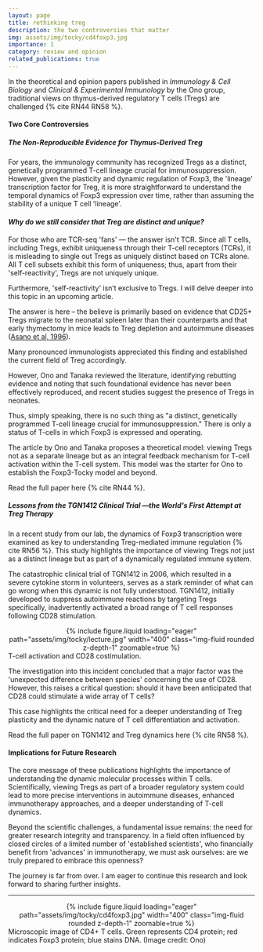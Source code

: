 ```yaml
---
layout: page
title: rethinking treg
description: the two controversies that matter
img: assets/img/tocky/cd4foxp3.jpg
importance: 1
category: review and opinion
related_publications: true
---
```


In the theoretical and opinion papers published in _Immunology & Cell Biology_ and _Clinical & Experimental Immunology_ by the Ono group, traditional views on thymus-derived regulatory T cells (Tregs) are challenged {% cite RN44 RN58 %}. 

#### Two Core Controversies

##### The Non-Reproducible Evidence for Thymus-Derived Treg
For years, the immunology community has recognized Tregs as a distinct, genetically programmed T-cell lineage crucial for immunosuppression. However, given the plasticity and dynamic regulation of Foxp3, the 'lineage' transcription factor for Treg, it is more straightforward to understand the temporal dynamics of Foxp3 expression over time, rather than assuming the stability of a unique T cell 'lineage'. 

#### _Why do we still consider that Treg are distinct and unique?_

For those who are TCR-seq 'fans' — the answer isn't TCR. Since all T cells, including Tregs, exhibit uniqueness through their T-cell receptors (TCRs), it is misleading to single out Tregs as uniquely distinct based on TCRs alone. All T cell subsets exhibit this form of uniqueness; thus, apart from their 'self-reactivity', Tregs are not uniquely unique.

Furthermore, 'self-reactivity' isn’t exclusive to Tregs. I will delve deeper into this topic in an upcoming article.

The answer is here – the believe is primarily based on evidence that CD25+ Tregs migrate to the neonatal spleen later than their counterparts and that early thymectomy in mice leads to Treg depletion and autoimmune diseases ([Asano et al, 1996](https://rupress.org/jem/article/184/2/387/51026/Autoimmune-disease-as-a-consequence-of)). 

Many pronounced immunologists appreciated this finding and established the current field of Treg accordingly.

However, Ono and Tanaka reviewed the literature, identifying rebutting evidence and noting that such foundational evidence has never been effectively reproduced, and recent studies suggest the presence of Tregs in neonates.

Thus, simply speaking, there is no such thing as "a distinct, genetically programmed T-cell lineage crucial for immunosuppression." There is only a status of T-cells in which Foxp3 is expressed and operating.

The article by Ono and Tanaka proposes a theoretical model: viewing Tregs not as a separate lineage but as an integral feedback mechanism for T-cell activation within the T-cell system. This model was the starter for Ono to establish the Foxp3-Tocky model and beyond.

Read the full paper here {% cite RN44 %}.

##### Lessons from the TGN1412 Clinical Trial —the World's First Attempt at Treg Therapy
In a recent study from our lab, the dynamics of Foxp3 transcription were examined as key to understanding Treg-mediated immune regulation {% cite RN56 %}. This study highlights the importance of viewing Tregs not just as a distinct lineage but as part of a dynamically regulated immune system.

The catastrophic clinical trial of TGN1412 in 2006, which resulted in a severe cytokine storm in volunteers, serves as a stark reminder of what can go wrong when this dynamic is not fully understood. TGN1412, initially developed to suppress autoimmune reactions by targeting Tregs specifically, inadvertently activated a broad range of T cell responses following CD28 stimulation. 

<div class="row mt-3" style="text-align: center;">
     <div class="col-sm mt-3 mt-md-0" style="display: inline-block;">
        {% include figure.liquid loading="eager" path="assets/img/tocky/lecture.jpg"  width="400" class="img-fluid rounded z-depth-1" zoomable=true %}
    </div>
</div>
<div class="caption">
  T-cell activation and CD28 costimulation.
</div>

The investigation into this incident concluded that a major factor was the 'unexpected difference between species' concerning the use of CD28. However, this raises a critical question: should it have been anticipated that CD28 could stimulate a wide array of T cells?

This case highlights the critical need for a deeper understanding of Treg plasticity and the dynamic nature of T cell differentiation and activation.

Read the full paper on TGN1412 and Treg dynamics here {% cite RN58 %}. 

#### Implications for Future Research
The core message of these publications highlights the importance of understanding the dynamic molecular processes within T cells. Scientifically, viewing Tregs as part of a broader regulatory system could lead to more precise interventions in autoimmune diseases, enhanced immunotherapy approaches, and a deeper understanding of T-cell dynamics.

Beyond the scientific challenges, a fundamental issue remains: the need for greater research integrity and transparency. In a field often influenced by closed circles of a limited number of 'established scientists', who financially benefit from 'advances' in immunotherapy, we must ask ourselves: are we truly prepared to embrace this openness?

The journey is far from over. I am eager to continue this research and look forward to sharing further insights.

---

<div class="row mt-3" style="text-align: center;">
     <div class="col-sm mt-3 mt-md-0" style="display: inline-block;">
        {% include figure.liquid loading="eager" path="assets/img/tocky/cd4foxp3.jpg"  width="400" class="img-fluid rounded z-depth-1" zoomable=true %}
    </div>
</div>
<div class="caption">
  Microscopic image of CD4+ T cells. Green represents CD4 protein; red indicates Foxp3 protein; blue stains DNA. (Image credit: Ono)
</div>

